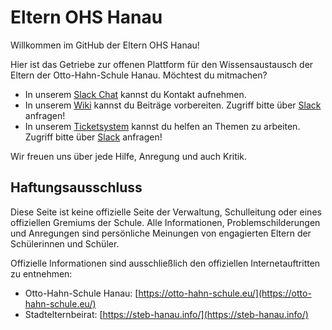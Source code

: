 # Eltern OHS Hanau

Willkommen im GitHub der Eltern OHS Hanau!

Hier ist das Getriebe zur offenen Plattform für den Wissensaustausch der Eltern der Otto-Hahn-Schule Hanau.
Möchtest du mitmachen?
* In unserem [Slack Chat](https://eltern-ohs-hanau.slack.com/) kannst du Kontakt aufnehmen.
* In unserem [Wiki](https://github.com/eltern-ohs-hanau/eltern-ohs-hanau/wiki) kannst du Beiträge vorbereiten. Zugriff bitte über [Slack](https://eltern-ohs-hanau.slack.com/) anfragen!
* In unserem [Ticketsystem](https://github.com/eltern-ohs-hanau/eltern-ohs-hanau/projects/1) kannst du helfen an Themen zu arbeiten. Zugriff bitte über [Slack](https://eltern-ohs-hanau.slack.com/) anfragen!

Wir freuen uns über jede Hilfe, Anregung und auch Kritik.

## Haftungsausschluss

Diese Seite ist keine offizielle Seite der Verwaltung, Schulleitung oder eines offiziellen Gremiums der Schule.
Alle Informationen, Problemschilderungen und Anregungen sind persönliche Meinungen von engagierten Eltern der Schülerinnen und Schüler.

Offizielle Informationen sind ausschließlich den offiziellen Internetauftritten zu entnehmen:
- Otto-Hahn-Schule Hanau: [https://otto-hahn-schule.eu/](https://otto-hahn-schule.eu/)
- Stadtelternbeirat: [https://steb-hanau.info/](https://steb-hanau.info/)
